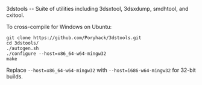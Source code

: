 3dstools -- Suite of utilities including 3dsxtool, 3dsxdump, smdhtool, and cxitool.

To cross-compile for Windows on Ubuntu:
```
git clone https://github.com/Poryhack/3dstools.git
cd 3dstools/
./autogen.sh
./configure --host=x86_64-w64-mingw32
make
```

Replace `--host=x86_64-w64-mingw32` with `--host=i686-w64-mingw32` for 32-bit builds.
